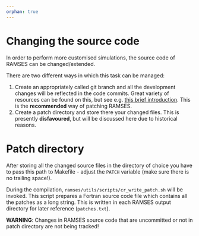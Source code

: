 ```yaml
---
orphan: true
---
```


# Changing the source code

In order to perform more customised simulations, the source code of RAMSES can be changed/extended.

There are two different ways in which this task can be managed:

1. Create an appropriately called git branch and all the development changes will be reflected in the code commits. Great variety of resources can be found on this, but see e.g. [this brief introduction](https://git-scm.com/book/en/v2/Git-Branching-Basic-Branching-and-Merging). This is the **recommended** way of patching RAMSES.
2. Create a patch directory and store there your changed files. This is presently **disfavoured**, but will be discussed here due to historical reasons.

# Patch directory
After storing all the changed source files in the directory of choice you have to pass this path to Makefile - adjust the `PATCH` variable (make sure there is no trailing space!).

During the compilation, `ramses/utils/scripts/cr_write_patch.sh` will be invoked. This script prepares a Fortran source code file which contains all the patches as a long string. This is written in each RAMSES output directory for later reference (`patches.txt`).

**WARNING**: Changes in RAMSES source code that are uncommitted or not in patch directory are not being tracked!